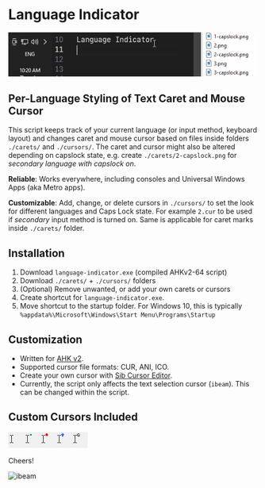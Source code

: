 # Language Indicator

<img src="img/how-it-work.gif" width="608" />

## Per-Language Styling of Text Caret and Mouse Cursor

This script keeps track of your current language (or input method, keyboard layout) and changes caret and mouse cursor based on files inside folders `./carets/` and `./cursors/`.
The caret and cursor might also be altered depending on capslock state, e.g. create `./carets/2-capslock.png` for _secondary language with capslock on_.

**Reliable**: Works everywhere, including consoles and Universal Windows Apps (aka Metro apps).

**Customizable**: Add, change, or delete cursors in `./cursors/` to set the look for different languages and Caps Lock state. For example `2.cur` to be used if _secondary_ input method is turned on. Same is applicable for caret marks inside `./carets/` folder.

## Installation

1. Download `language-indicator.exe` (compiled AHKv2-64 script)
2. Download `./carets/` + `./cursors/` folders
3. (Optional) Remove unwanted, or add your own carets or cursors
4. Create shortcut for `language-indicator.exe`.
5. Move shortcut to the startup folder. For Windows 10, this is typically `%appdata%\Microsoft\Windows\Start Menu\Programs\Startup`

## Customization

-   Written for [AHK v2](https://www.autohotkey.com/docs/v2/).
-   Supported cursor file formats: CUR, ANI, ICO.
-   Create your own cursor with [Sib Cursor Editor](http://www.sibcode.com/cursor-editor/).
-   Currently, the script only affects the text selection cursor (`ibeam`). This can be changed within the script.

## Custom Cursors Included

<img align="left" src="img/ibeam-default.jpg" alt="default i-beam cursor" />
<img align="left" src="img/ibeam-dot-green.jpg" alt="i-beam cursor with dot" />
<img align="left" src="img/ibeam-circle-red.jpg" alt="i-beam cursor with circle" />
<img align="left" src="img/ibeam-arrow-up-blue.jpg" alt="i-beam cursor with arrow up" />
<img src="img/ibeam-g.jpg" alt="i-beam cursor with letter g" />

Cheers!

<img src="https://upload.wikimedia.org/wikipedia/commons/thumb/0/09/I-BeamCrossSection.svg/220px-I-BeamCrossSection.svg.png" alt="ibeam" />

